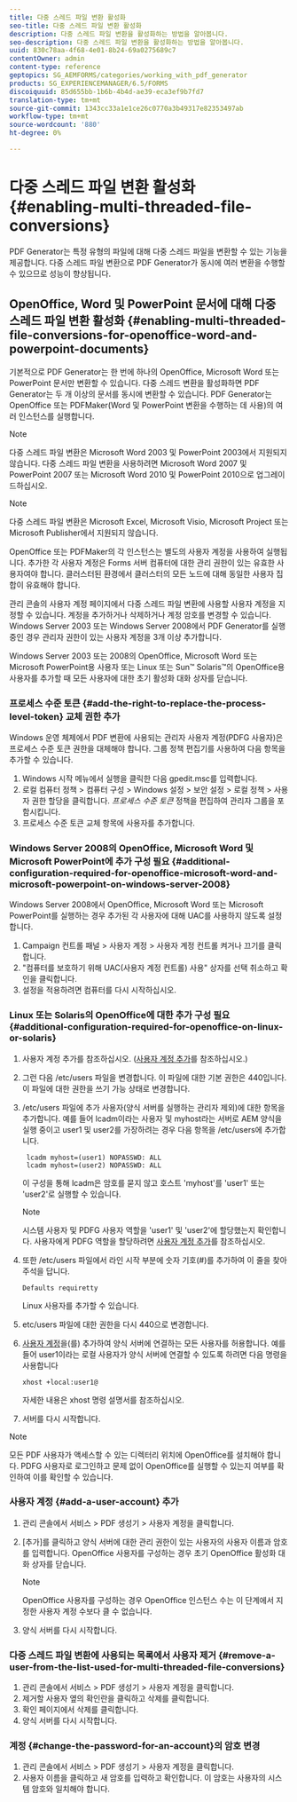 ```yaml
---
title: 다중 스레드 파일 변환 활성화
seo-title: 다중 스레드 파일 변환 활성화
description: 다중 스레드 파일 변환을 활성화하는 방법을 알아봅니다.
seo-description: 다중 스레드 파일 변환을 활성화하는 방법을 알아봅니다.
uuid: 830c78aa-4f68-4e01-8b24-69a0275689c7
contentOwner: admin
content-type: reference
geptopics: SG_AEMFORMS/categories/working_with_pdf_generator
products: SG_EXPERIENCEMANAGER/6.5/FORMS
discoiquuid: 85d655bb-1b6b-4b4d-ae39-eca3ef9b7fd7
translation-type: tm+mt
source-git-commit: 1343cc33a1e1ce26c0770a3b49317e82353497ab
workflow-type: tm+mt
source-wordcount: '880'
ht-degree: 0%

---
```



# 다중 스레드 파일 변환 활성화 {#enabling-multi-threaded-file-conversions}

PDF Generator는 특정 유형의 파일에 대해 다중 스레드 파일을 변환할 수 있는 기능을 제공합니다. 다중 스레드 파일 변환으로 PDF Generator가 동시에 여러 변환을 수행할 수 있으므로 성능이 향상됩니다.

## OpenOffice, Word 및 PowerPoint 문서에 대해 다중 스레드 파일 변환 활성화 {#enabling-multi-threaded-file-conversions-for-openoffice-word-and-powerpoint-documents}

기본적으로 PDF Generator는 한 번에 하나의 OpenOffice, Microsoft Word 또는 PowerPoint 문서만 변환할 수 있습니다. 다중 스레드 변환을 활성화하면 PDF Generator는 두 개 이상의 문서를 동시에 변환할 수 있습니다. PDF Generator는 OpenOffice 또는 PDFMaker(Word 및 PowerPoint 변환을 수행하는 데 사용)의 여러 인스턴스를 실행합니다.

>[!NOTE]
>
>다중 스레드 파일 변환은 Microsoft Word 2003 및 PowerPoint 2003에서 지원되지 않습니다. 다중 스레드 파일 변환을 사용하려면 Microsoft Word 2007 및 PowerPoint 2007 또는 Microsoft Word 2010 및 PowerPoint 2010으로 업그레이드하십시오.

>[!NOTE]
>
>다중 스레드 파일 변환은 Microsoft Excel, Microsoft Visio, Microsoft Project 또는 Microsoft Publisher에서 지원되지 않습니다.

OpenOffice 또는 PDFMaker의 각 인스턴스는 별도의 사용자 계정을 사용하여 실행됩니다. 추가한 각 사용자 계정은 Forms 서버 컴퓨터에 대한 관리 권한이 있는 유효한 사용자여야 합니다. 클러스터된 환경에서 클러스터의 모든 노드에 대해 동일한 사용자 집합이 유효해야 합니다.

관리 콘솔의 사용자 계정 페이지에서 다중 스레드 파일 변환에 사용할 사용자 계정을 지정할 수 있습니다. 계정을 추가하거나 삭제하거나 계정 암호를 변경할 수 있습니다. Windows Server 2003 또는 Windows Server 2008에서 PDF Generator를 실행 중인 경우 관리자 권한이 있는 사용자 계정을 3개 이상 추가합니다.

Windows Server 2003 또는 2008의 OpenOffice, Microsoft Word 또는 Microsoft PowerPoint용 사용자 또는 Linux 또는 Sun™ Solaris™의 OpenOffice용 사용자를 추가할 때 모든 사용자에 대한 초기 활성화 대화 상자를 닫습니다.

### 프로세스 수준 토큰 {#add-the-right-to-replace-the-process-level-token} 교체 권한 추가

Windows 운영 체제에서 PDF 변환에 사용되는 관리자 사용자 계정(PDFG 사용자)은 프로세스 수준 토큰 권한을 대체해야 합니다. 그룹 정책 편집기를 사용하여 다음 항목을 추가할 수 있습니다.

1. Windows 시작 메뉴에서 실행을 클릭한 다음 gpedit.msc를 입력합니다.
1. 로컬 컴퓨터 정책 > 컴퓨터 구성 > Windows 설정 > 보안 설정 > 로컬 정책 > 사용자 권한 할당을 클릭합니다. *프로세스 수준 토큰* 정책을 편집하여 관리자 그룹을 포함시킵니다.
1. 프로세스 수준 토큰 교체 항목에 사용자를 추가합니다.

### Windows Server 2008의 OpenOffice, Microsoft Word 및 Microsoft PowerPoint에 추가 구성 필요 {#additional-configuration-required-for-openoffice-microsoft-word-and-microsoft-powerpoint-on-windows-server-2008}

Windows Server 2008에서 OpenOffice, Microsoft Word 또는 Microsoft PowerPoint를 실행하는 경우 추가된 각 사용자에 대해 UAC를 사용하지 않도록 설정합니다.

1. Campaign 컨트롤 패널 > 사용자 계정 > 사용자 계정 컨트롤 켜거나 끄기를 클릭합니다.
1. &quot;컴퓨터를 보호하기 위해 UAC(사용자 계정 컨트롤) 사용&quot; 상자를 선택 취소하고 확인을 클릭합니다.
1. 설정을 적용하려면 컴퓨터를 다시 시작하십시오.

### Linux 또는 Solaris의 OpenOffice에 대한 추가 구성 필요 {#additional-configuration-required-for-openoffice-on-linux-or-solaris}

1. 사용자 계정 추가를 참조하십시오. ([사용자 계정 추가](enabling-multi-threaded-file-conversions.md#add-a-user-account)를 참조하십시오.)
1. 그런 다음 /etc/users 파일을 변경합니다. 이 파일에 대한 기본 권한은 440입니다. 이 파일에 대한 권한을 쓰기 가능 상태로 변경합니다.
1. /etc/users 파일에 추가 사용자(양식 서버를 실행하는 관리자 제외)에 대한 항목을 추가합니다. 예를 들어 lcadm이라는 사용자 및 myhost라는 서버로 AEM 양식을 실행 중이고 user1 및 user2를 가장하려는 경우 다음 항목을 /etc/users에 추가합니다.

   ```shell
    lcadm myhost=(user1) NOPASSWD: ALL
    lcadm myhost=(user2) NOPASSWD: ALL
   ```

   이 구성을 통해 lcadm은 암호를 묻지 않고 호스트 &#39;myhost&#39;를 &#39;user1&#39; 또는 &#39;user2&#39;로 실행할 수 있습니다.

   >[!NOTE]
   >
   >시스템 사용자 및 PDFG 사용자 역할을 &#39;user1&#39; 및 &#39;user2&#39;에 할당했는지 확인합니다. 사용자에게 PDFG 역할을 할당하려면 [사용자 계정 추가](enabling-multi-threaded-file-conversions.md#add-a-user-account)를 참조하십시오.

1. 또한 /etc/users 파일에서 라인 시작 부분에 숫자 기호(#)를 추가하여 이 줄을 찾아 주석을 답니다.

   ```shell
   Defaults requiretty
   ```

   Linux 사용자를 추가할 수 있습니다.

1. etc/users 파일에 대한 권한을 다시 440으로 변경합니다.
1. [사용자 계정](enabling-multi-threaded-file-conversions.md#add-a-user-account)을(를) 추가하여 양식 서버에 연결하는 모든 사용자를 허용합니다. 예를 들어 user1이라는 로컬 사용자가 양식 서버에 연결할 수 있도록 하려면 다음 명령을 사용합니다

   `xhost +local:user1@`

   자세한 내용은 xhost 명령 설명서를 참조하십시오.

1. 서버를 다시 시작합니다.

>[!NOTE]
>
>모든 PDF 사용자가 액세스할 수 있는 디렉터리 위치에 OpenOffice를 설치해야 합니다. PDFG 사용자로 로그인하고 문제 없이 OpenOffice를 실행할 수 있는지 여부를 확인하여 이를 확인할 수 있습니다.

### 사용자 계정 {#add-a-user-account} 추가

1. 관리 콘솔에서 서비스 > PDF 생성기 > 사용자 계정을 클릭합니다.
1. [추가]를 클릭하고 양식 서버에 대한 관리 권한이 있는 사용자의 사용자 이름과 암호를 입력합니다. OpenOffice 사용자를 구성하는 경우 초기 OpenOffice 활성화 대화 상자를 닫습니다.

   >[!NOTE]
   >
   >OpenOffice 사용자를 구성하는 경우 OpenOffice 인스턴스 수는 이 단계에서 지정한 사용자 계정 수보다 클 수 없습니다.

1. 양식 서버를 다시 시작합니다.

### 다중 스레드 파일 변환에 사용되는 목록에서 사용자 제거 {#remove-a-user-from-the-list-used-for-multi-threaded-file-conversions}

1. 관리 콘솔에서 서비스 > PDF 생성기 > 사용자 계정을 클릭합니다.
1. 제거할 사용자 옆의 확인란을 클릭하고 삭제를 클릭합니다.
1. 확인 페이지에서 삭제를 클릭합니다.
1. 양식 서버를 다시 시작합니다.

### 계정 {#change-the-password-for-an-account}의 암호 변경

1. 관리 콘솔에서 서비스 > PDF 생성기 > 사용자 계정을 클릭합니다.
1. 사용자 이름을 클릭하고 새 암호를 입력하고 확인합니다. 이 암호는 사용자의 시스템 암호와 일치해야 합니다.

